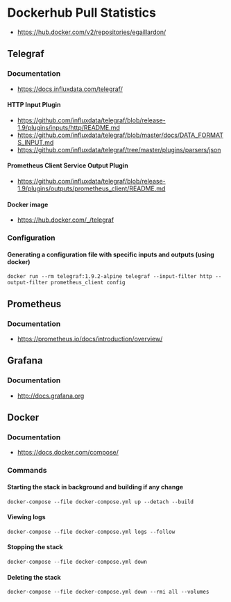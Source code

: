 # Dockerhub Pull Statistics
* https://hub.docker.com/v2/repositories/egaillardon/
## Telegraf
### Documentation
* https://docs.influxdata.com/telegraf/
#### HTTP Input Plugin
* https://github.com/influxdata/telegraf/blob/release-1.9/plugins/inputs/http/README.md
* https://github.com/influxdata/telegraf/blob/master/docs/DATA_FORMATS_INPUT.md
* https://github.com/influxdata/telegraf/tree/master/plugins/parsers/json
#### Prometheus Client Service Output Plugin
* https://github.com/influxdata/telegraf/blob/release-1.9/plugins/outputs/prometheus_client/README.md
#### Docker image
* https://hub.docker.com/_/telegraf
### Configuration
#### Generating a configuration file with specific inputs and outputs (using docker)
`docker run --rm telegraf:1.9.2-alpine telegraf --input-filter http --output-filter prometheus_client config`
## Prometheus
### Documentation
* https://prometheus.io/docs/introduction/overview/
## Grafana
### Documentation
* http://docs.grafana.org
## Docker
### Documentation
* https://docs.docker.com/compose/
### Commands
#### Starting the stack in background and building if any change
`docker-compose --file docker-compose.yml up --detach --build`
#### Viewing logs
`docker-compose --file docker-compose.yml logs --follow`
#### Stopping the stack
`docker-compose --file docker-compose.yml down`
#### Deleting the stack
`docker-compose --file docker-compose.yml down --rmi all --volumes`
